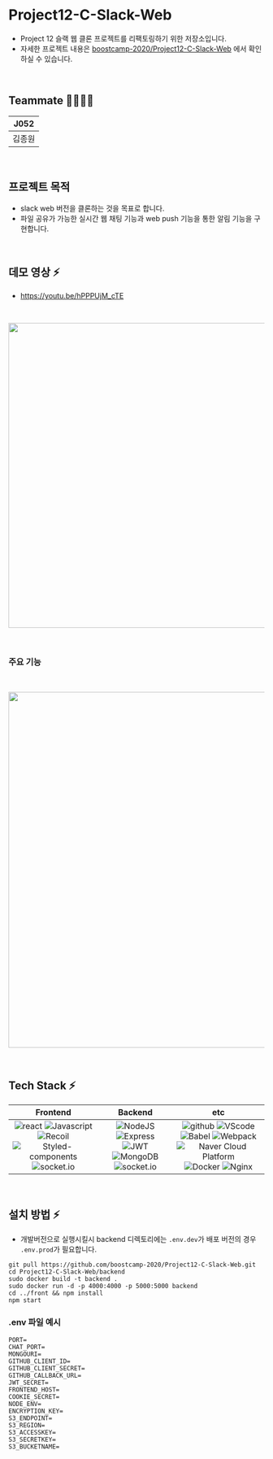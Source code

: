 # Project12-C-Slack-Web

- Project 12 슬랙 웹 클론 프로젝트를 리팩토링하기 위한 저장소입니다.
- 자세한 프로젝트 내용은 [boostcamp-2020/Project12-C-Slack-Web](https://github.com/boostcamp-2020/Project12-C-Slack-Web) 에서 확인하실 수 있습니다.
<br>

## Teammate 👨‍👩‍👦‍👦

| J052   |
| ------ |
| 김종원 |

<br>

## 프로젝트 목적

- slack web 버전을 클론하는 것을 목표로 합니다.
- 파일 공유가 가능한 실시간 웹 채팅 기능과 web push 기능을 통한 알림 기능을 구현합니다.

<br>

## 데모 영상 ⚡
- https://youtu.be/hPPPUjM_cTE

<br>
<p align="middle">
<img src="https://user-images.githubusercontent.com/56837413/102718222-65c48f00-432a-11eb-9dcf-27a5e630fbdc.gif" width="600px"/>
</p>
<br>


### 주요 기능
<br>
<p align="middle">
<img src="https://user-images.githubusercontent.com/56837413/102716836-b97eaa80-4321-11eb-9413-3c31777f7084.png" width="700px"/>
</p>
<br>

## Tech Stack ⚡

|         Frontend         |      Backend      |         etc          |
| :----------------------: | :---------------: | :------------------: |
| ![react](https://img.shields.io/badge/react-v17.0.1-9cf?logo=react) ![Javascript](https://img.shields.io/badge/javascript-ES6+-yellow?logo=javascript) ![Recoil](https://img.shields.io/badge/recoil-v0.1.2-blue?logo=recoil) ![Styled-components](https://img.shields.io/badge/styled_components-v5.2.1-DB7093?logo=styled-components) ![socket.io](https://img.shields.io/badge/socketio_Client-v3.0.3-white?logo=socket.io)| ![NodeJS](https://img.shields.io/badge/node.js-v14.13.1-green?logo=node.js) ![Express](https://img.shields.io/badge/Express-v4.16.4-9cf?logo=express) ![JWT](https://img.shields.io/badge/JWT-v8.5.1-white?logo=json-web-tokens) ![MongoDB](https://img.shields.io/badge/mongodb-v4.2.11-darkgreen?logo=mongodb) ![socket.io](https://img.shields.io/badge/socketio-v3.0.3-white?logo=socket.io) | ![github](https://img.shields.io/badge/github-gray?logo=github) ![VScode](https://img.shields.io/badge/VScode-v11.7-blue?logo=visual-studio-code) ![Babel](https://img.shields.io/badge/babel-v7.12.9-yellow?logo=babel) ![Webpack](https://img.shields.io/badge/webpack-v4.44.2-skyblue?logo=webpack) ![Naver Cloud Platform](https://img.shields.io/badge/Naver_Cloud_Platform-compact_server-9cf&color=brightgreen) ![Docker](https://img.shields.io/badge/docker-v19.03.11-blue?logo=docker) ![Nginx](https://img.shields.io/badge/Nginx-v1.14.0-brightgreen?logo=nginx) |

<br>


## 설치 방법 ⚡
- 개발버전으로 실행시킬시 backend 디렉토리에는 `.env.dev`가 배포 버전의 경우 `.env.prod`가 필요합니다.
```shell=bash
git pull https://github.com/boostcamp-2020/Project12-C-Slack-Web.git
cd Project12-C-Slack-Web/backend
sudo docker build -t backend .
sudo docker run -d -p 4000:4000 -p 5000:5000 backend
cd ../front && npm install
npm start
```


### .env 파일 예시

```
PORT=
CHAT_PORT=
MONGOURI=
GITHUB_CLIENT_ID=
GITHUB_CLIENT_SECRET=
GITHUB_CALLBACK_URL=
JWT_SECRET=
FRONTEND_HOST=
COOKIE_SECRET=
NODE_ENV=
ENCRYPTION_KEY=
S3_ENDPOINT=
S3_REGION=
S3_ACCESSKEY=
S3_SECRETKEY=
S3_BUCKETNAME=
```
<br>
